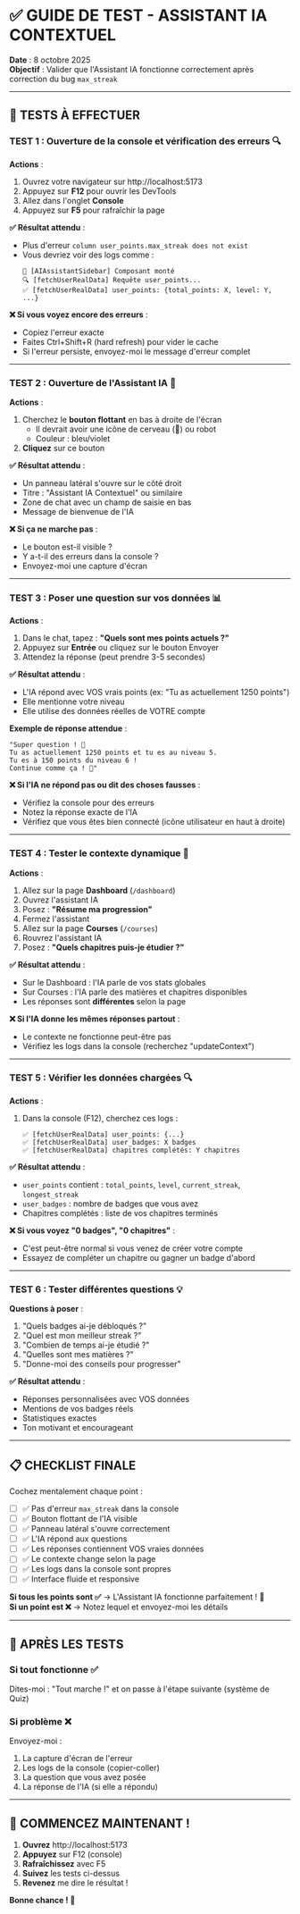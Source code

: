# ✅ GUIDE DE TEST - ASSISTANT IA CONTEXTUEL

**Date** : 8 octobre 2025  
**Objectif** : Valider que l'Assistant IA fonctionne correctement après correction du bug `max_streak`

---

## 🎯 **TESTS À EFFECTUER**

### **TEST 1 : Ouverture de la console et vérification des erreurs** 🔍

**Actions** :
1. Ouvrez votre navigateur sur http://localhost:5173
2. Appuyez sur **F12** pour ouvrir les DevTools
3. Allez dans l'onglet **Console**
4. Appuyez sur **F5** pour rafraîchir la page

**✅ Résultat attendu** :
- Plus d'erreur `column user_points.max_streak does not exist`
- Vous devriez voir des logs comme :
  ```
  🤖 [AIAssistantSidebar] Composant monté
  🔍 [fetchUserRealData] Requête user_points...
  ✅ [fetchUserRealData] user_points: {total_points: X, level: Y, ...}
  ```

**❌ Si vous voyez encore des erreurs** :
- Copiez l'erreur exacte
- Faites Ctrl+Shift+R (hard refresh) pour vider le cache
- Si l'erreur persiste, envoyez-moi le message d'erreur complet

---

### **TEST 2 : Ouverture de l'Assistant IA** 💬

**Actions** :
1. Cherchez le **bouton flottant** en bas à droite de l'écran
   - Il devrait avoir une icône de cerveau (🧠) ou robot
   - Couleur : bleu/violet
2. **Cliquez** sur ce bouton

**✅ Résultat attendu** :
- Un panneau latéral s'ouvre sur le côté droit
- Titre : "Assistant IA Contextuel" ou similaire
- Zone de chat avec un champ de saisie en bas
- Message de bienvenue de l'IA

**❌ Si ça ne marche pas** :
- Le bouton est-il visible ?
- Y a-t-il des erreurs dans la console ?
- Envoyez-moi une capture d'écran

---

### **TEST 3 : Poser une question sur vos données** 📊

**Actions** :
1. Dans le chat, tapez : **"Quels sont mes points actuels ?"**
2. Appuyez sur **Entrée** ou cliquez sur le bouton Envoyer
3. Attendez la réponse (peut prendre 3-5 secondes)

**✅ Résultat attendu** :
- L'IA répond avec VOS vrais points (ex: "Tu as actuellement 1250 points")
- Elle mentionne votre niveau
- Elle utilise des données réelles de VOTRE compte

**Exemple de réponse attendue** :
```
"Super question ! 🎯 
Tu as actuellement 1250 points et tu es au niveau 5.
Tu es à 150 points du niveau 6 !
Continue comme ça ! 🚀"
```

**❌ Si l'IA ne répond pas ou dit des choses fausses** :
- Vérifiez la console pour des erreurs
- Notez la réponse exacte de l'IA
- Vérifiez que vous êtes bien connecté (icône utilisateur en haut à droite)

---

### **TEST 4 : Tester le contexte dynamique** 🎨

**Actions** :
1. Allez sur la page **Dashboard** (`/dashboard`)
2. Ouvrez l'assistant IA
3. Posez : **"Résume ma progression"**
4. Fermez l'assistant
5. Allez sur la page **Courses** (`/courses`)
6. Rouvrez l'assistant IA
7. Posez : **"Quels chapitres puis-je étudier ?"**

**✅ Résultat attendu** :
- Sur le Dashboard : l'IA parle de vos stats globales
- Sur Courses : l'IA parle des matières et chapitres disponibles
- Les réponses sont **différentes** selon la page

**❌ Si l'IA donne les mêmes réponses partout** :
- Le contexte ne fonctionne peut-être pas
- Vérifiez les logs dans la console (recherchez "updateContext")

---

### **TEST 5 : Vérifier les données chargées** 🔍

**Actions** :
1. Dans la console (F12), cherchez ces logs :
   ```
   ✅ [fetchUserRealData] user_points: {...}
   ✅ [fetchUserRealData] user_badges: X badges
   ✅ [fetchUserRealData] chapitres complétés: Y chapitres
   ```

**✅ Résultat attendu** :
- `user_points` contient : `total_points`, `level`, `current_streak`, `longest_streak`
- `user_badges` : nombre de badges que vous avez
- Chapitres complétés : liste de vos chapitres terminés

**❌ Si vous voyez "0 badges", "0 chapitres"** :
- C'est peut-être normal si vous venez de créer votre compte
- Essayez de compléter un chapitre ou gagner un badge d'abord

---

### **TEST 6 : Tester différentes questions** 💡

**Questions à poser** :
1. "Quels badges ai-je débloqués ?"
2. "Quel est mon meilleur streak ?"
3. "Combien de temps ai-je étudié ?"
4. "Quelles sont mes matières ?"
5. "Donne-moi des conseils pour progresser"

**✅ Résultat attendu** :
- Réponses personnalisées avec VOS données
- Mentions de vos badges réels
- Statistiques exactes
- Ton motivant et encourageant

---

## 📋 **CHECKLIST FINALE**

Cochez mentalement chaque point :

- [ ] ✅ Pas d'erreur `max_streak` dans la console
- [ ] ✅ Bouton flottant de l'IA visible
- [ ] ✅ Panneau latéral s'ouvre correctement
- [ ] ✅ L'IA répond aux questions
- [ ] ✅ Les réponses contiennent VOS vraies données
- [ ] ✅ Le contexte change selon la page
- [ ] ✅ Les logs dans la console sont propres
- [ ] ✅ Interface fluide et responsive

**Si tous les points sont ✅** → L'Assistant IA fonctionne parfaitement ! 🎉  
**Si un point est ❌** → Notez lequel et envoyez-moi les détails

---

## 🎯 **APRÈS LES TESTS**

### **Si tout fonctionne ✅**
Dites-moi : "Tout marche !" et on passe à l'étape suivante (système de Quiz)

### **Si problème ❌**
Envoyez-moi :
1. La capture d'écran de l'erreur
2. Les logs de la console (copier-coller)
3. La question que vous avez posée
4. La réponse de l'IA (si elle a répondu)

---

## 🚀 **COMMENCEZ MAINTENANT !**

1. **Ouvrez** http://localhost:5173
2. **Appuyez** sur F12 (console)
3. **Rafraîchissez** avec F5
4. **Suivez** les tests ci-dessus
5. **Revenez** me dire le résultat !

**Bonne chance ! 🎯**
